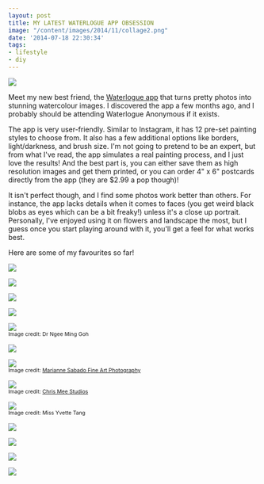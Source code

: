 ```yaml
---
layout: post
title: MY LATEST WATERLOGUE APP OBSESSION
image: "/content/images/2014/11/collage2.png"
date: '2014-07-18 22:30:34'
tags:
- lifestyle
- diy
---
```


![](/content/images/2014/Jul/collage2-5.png)

Meet my new best friend, the <a href="https://itunes.apple.com/gb/app/waterlogue/id764925064?mt=8" target="_blank">Waterlogue app</a> that turns pretty photos into stunning watercolour images. I discovered the app a few months ago, and I probably should be attending Waterlogue Anonymous if it exists. 

The app is very user-friendly. Similar to Instagram, it has 12 pre-set painting styles to choose from. It also has a few additional options like borders, light/darkness, and brush size. I'm not going to pretend to be an expert, but from what I've read, the app simulates a real painting process, and I just love the results! And the best part is, you can either save them as high resolution images and get them printed, or you can order 4" x 6" postcards directly from the app (they are $2.99 a pop though)!

It isn't perfect though, and I find some photos work better than others. For instance, the app lacks details when it comes to faces (you get weird black blobs as eyes which can be a bit freaky!) unless it's a close up portrait. Personally, I've enjoyed using it on flowers and landscape the most, but I guess once you start playing around with it, you'll get a feel for what works best.

Here are some of my favourites so far!

![](/content/images/2014/Jul/collage13-1.png)

![](/content/images/2014/Jul/collage1-2.png)

![](/content/images/2014/Jul/collage9.png)

![](/content/images/2014/Jul/collage4-1.png)

![](/content/images/2014/Jul/collage11.png)<span style="display:block; text-align: left; margin:0; padding: 0; font-size:8pt;">Image credit: Dr Ngee Ming Goh</span>

![](/content/images/2014/Jul/collage3-1.png)

![](/content/images/2014/Jul/collage8.png)<span style="display:block; text-align: left; margin:0; padding: 0; font-size:8pt;">Image credit: <a href="http://www.marianne-sabado.com/blog/" target= "_blank">Marianne Sabado Fine Art Photography</a></span>

![](/content/images/2014/Jul/collage14.png)<span style="display:block; text-align: left; margin:0; padding: 0; font-size:8pt;">Image credit: <a href="http://www.chrismeestudios.com/" target= "_blank">Chris Mee Studios</a></span>

![](/content/images/2014/Jul/collage7.png)<span style="display:block; text-align: left; margin:0; padding: 0; font-size:8pt;">Image credit: Miss Yvette Tang</span>

![](/content/images/2014/Jul/collage5-1.png)

![](/content/images/2014/Jul/collage10.png)

![](/content/images/2014/Jul/collage6-1.png)

![](/content/images/2014/Jul/collage12.png)


